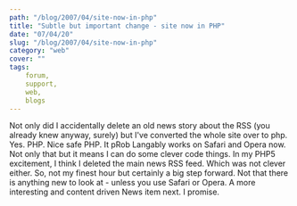 ```yaml
---
path: "/blog/2007/04/site-now-in-php"
title: "Subtle but important change - site now in PHP"
date: "07/04/20"
slug: "/blog/2007/04/site-now-in-php"
category: "web"
cover: ""
tags:
    forum,
    support,
    web,
    blogs
---
```


Not only did I accidentally delete an old news story about the RSS (you already knew anyway, surely) but I've converted the whole site over to php. Yes. PHP. Nice safe PHP. It pRob Langably works on Safari and Opera now. Not only that but it means I can do some clever code things. In my PHP5 excitement, I think I deleted the main news RSS feed. Which was not clever either. So, not my finest hour but certainly a big step forward. Not that there is anything new to look at - unless you use Safari or Opera. A more interesting and content driven News item next. I promise.